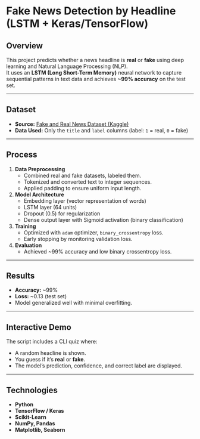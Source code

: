 # Fake News Detection by Headline (LSTM + Keras/TensorFlow)

## Overview
This project predicts whether a news headline is **real** or **fake** using deep learning and Natural Language Processing (NLP).  
It uses an **LSTM (Long Short-Term Memory)** neural network to capture sequential patterns in text data and achieves **~99% accuracy** on the test set.

---

## Dataset
- **Source:** [Fake and Real News Dataset (Kaggle)](https://www.kaggle.com/datasets/clmentbisaillon/fake-and-real-news-dataset?resource=download&select=Fake.csv)
- **Data Used:** Only the `title` and `label` columns (label: `1` = real, `0` = fake)

---

## Process
1. **Data Preprocessing**
   - Combined real and fake datasets, labeled them.
   - Tokenized and converted text to integer sequences.
   - Applied padding to ensure uniform input length.
2. **Model Architecture**
   - Embedding layer (vector representation of words)
   - LSTM layer (64 units)
   - Dropout (0.5) for regularization
   - Dense output layer with Sigmoid activation (binary classification)
3. **Training**
   - Optimized with `adam` optimizer, `binary_crossentropy` loss.
   - Early stopping by monitoring validation loss.
4. **Evaluation**
   - Achieved ~99% accuracy and low binary crossentropy loss.

---

## Results
- **Accuracy:** ~99%
- **Loss:** ~0.13 (test set)
- Model generalized well with minimal overfitting.

---

## Interactive Demo
The script includes a CLI quiz where:
- A random headline is shown.
- You guess if it’s **real** or **fake**.
- The model’s prediction, confidence, and correct label are displayed.

---

## Technologies
- **Python**
- **TensorFlow / Keras**
- **Scikit-Learn**
- **NumPy, Pandas**
- **Matplotlib, Seaborn**

